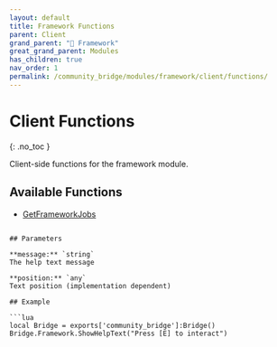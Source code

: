 ```yaml
---
layout: default
title: Framework Functions
parent: Client
grand_parent: "🧩 Framework"
great_grand_parent: Modules
has_children: true
nav_order: 1
permalink: /community_bridge/modules/framework/client/functions/
---
```


# Client Functions
{: .no_toc }

Client-side functions for the framework module.

## Available Functions

- [GetFrameworkJobs](GetFrameworkJobs)

```

## Parameters

**message:** `string`
The help text message

**position:** `any`
Text position (implementation dependent)

## Example

```lua
local Bridge = exports['community_bridge']:Bridge()
Bridge.Framework.ShowHelpText("Press [E] to interact")
```